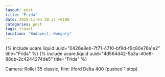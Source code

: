 ```yaml
---
layout: post
title: "Frida"
date: 2019-11-04 20:37 +0100
categories: post
tags: travel
location: "Budapest, Hungary"
---
```


{% include ucare.liquid uuid="0426e8eb-7f71-4710-bf9d-f9c80e76a1e2" title="Frida" %}
{% include ucare.liquid uuid="4d564d42-5a3a-40e8-88db-2c4244274de5" title="Frida" %}

Camera: Rollei 35 classic, film: Ilford Delta 400 (pushed 1 stop)

